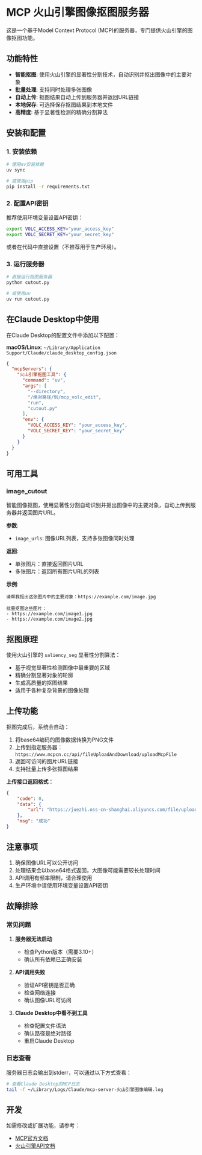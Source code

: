 # MCP 火山引擎图像抠图服务器

这是一个基于Model Context Protocol (MCP)的服务器，专门提供火山引擎的图像抠图功能。

## 功能特性

- **智能抠图**: 使用火山引擎的显著性分割技术，自动识别并抠出图像中的主要对象
- **批量处理**: 支持同时处理多张图像
- **自动上传**: 抠图结果自动上传到服务器并返回URL链接
- **本地保存**: 可选择保存抠图结果到本地文件
- **高精度**: 基于显著性检测的精确分割算法

## 安装和配置

### 1. 安装依赖

```bash
# 使用uv安装依赖
uv sync

# 或使用pip
pip install -r requirements.txt
```

### 2. 配置API密钥

推荐使用环境变量设置API密钥：

```bash
export VOLC_ACCESS_KEY="your_access_key"
export VOLC_SECRET_KEY="your_secret_key"
```

或者在代码中直接设置（不推荐用于生产环境）。

### 3. 运行服务器

```bash
# 直接运行抠图服务器
python cutout.py

# 或使用uv
uv run cutout.py
```

## 在Claude Desktop中使用

在Claude Desktop的配置文件中添加以下配置：

**macOS/Linux**: `~/Library/Application Support/Claude/claude_desktop_config.json`

```json
{
  "mcpServers": {
    "火山引擎抠图工具": {
      "command": "uv",
      "args": [
        "--directory",
        "/绝对路径/到/mcp_volc_edit",
        "run",
        "cutout.py"
      ],
      "env": {
        "VOLC_ACCESS_KEY": "your_access_key",
        "VOLC_SECRET_KEY": "your_secret_key"
      }
    }
  }
}
```

## 可用工具

### image_cutout
智能图像抠图，使用显著性分割自动识别并抠出图像中的主要对象，自动上传到服务器并返回图片URL。

**参数**:
- `image_urls`: 图像URL列表，支持多张图像同时处理

**返回**:
- 单张图片：直接返回图片URL
- 多张图片：返回所有图片URL的列表

**示例**:
```
请帮我抠出这张图片中的主要对象：https://example.com/image.jpg
```

```
批量抠图这些图片：
- https://example.com/image1.jpg
- https://example.com/image2.jpg
```

## 抠图原理

使用火山引擎的 `saliency_seg` 显著性分割算法：
- 基于视觉显著性检测图像中最重要的区域
- 精确分割显著对象的轮廓
- 生成高质量的抠图结果
- 适用于各种复杂背景的图像处理

## 上传功能

抠图完成后，系统会自动：
1. 将base64编码的图像数据转换为PNG文件
2. 上传到指定服务器：`https://www.mcpcn.cc/api/fileUploadAndDownload/uploadMcpFile`
3. 返回可访问的图片URL链接
4. 支持批量上传多张抠图结果

**上传接口返回格式**：
```json
{
    "code": 0,
    "data": {
        "url": "https://juezhi.oss-cn-shanghai.aliyuncs.com/file/uploads/mcp/xxx.webp"
    },
    "msg": "成功"
}
```

## 注意事项

1. 确保图像URL可以公开访问
2. 处理结果会以base64格式返回，大图像可能需要较长处理时间
3. API调用有频率限制，请合理使用
4. 生产环境中请使用环境变量设置API密钥

## 故障排除

### 常见问题

1. **服务器无法启动**
   - 检查Python版本（需要3.10+）
   - 确认所有依赖已正确安装

2. **API调用失败**
   - 验证API密钥是否正确
   - 检查网络连接
   - 确认图像URL可访问

3. **Claude Desktop中看不到工具**
   - 检查配置文件语法
   - 确认路径是绝对路径
   - 重启Claude Desktop

### 日志查看

服务器日志会输出到stderr，可以通过以下方式查看：

```bash
# 查看Claude Desktop的MCP日志
tail -f ~/Library/Logs/Claude/mcp-server-火山引擎图像编辑.log
```

## 开发

如需修改或扩展功能，请参考：
- [MCP官方文档](https://modelcontextprotocol.io/)
- [火山引擎API文档](https://www.volcengine.com/docs/6791/65681)